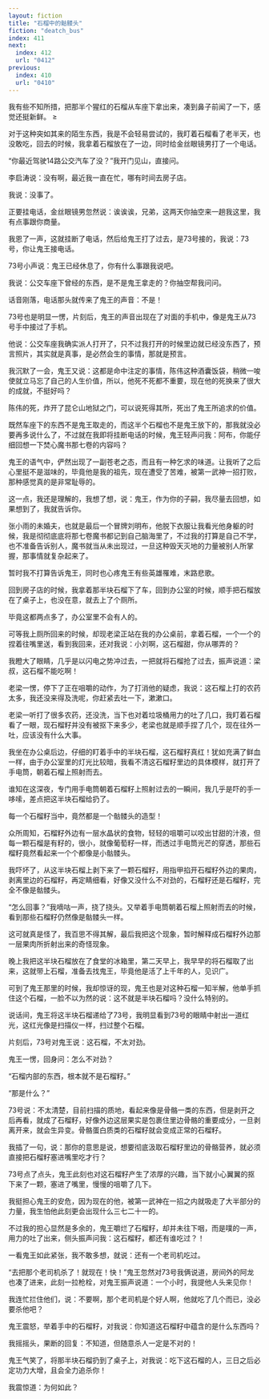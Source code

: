 ```yaml
---
layout: fiction
title: "石榴中的骷髅头"
fiction: "deatch_bus"
index: 411
next:
  index: 412
  url: "0412"
previous:
  index: 410
  url: "0410"
---
```

我有些不知所措，把那半个猩红的石榴从车座下拿出来，凑到鼻子前闻了一下，感觉还挺新鲜。 ≥

对于这种突如其来的陌生东西，我是不会轻易尝试的，我盯着石榴看了老半天，也没敢吃，回去的时候，我拿着石榴放在了一边，同时给金丝眼镜男打了一个电话。

“你最近驾驶14路公交汽车了没？”我开门见山，直接问。

李启涛说：没有啊，最近我一直在忙，哪有时间去房子店。

我说：没事了。

正要挂电话，金丝眼镜男忽然说：诶诶诶，兄弟，这两天你抽空来一趟我这里，我有点事跟你商量。

我恩了一声，这就挂断了电话，然后给鬼王打了过去，是73号接的，我说：73号，你让鬼王接电话。

73号小声说：鬼王已经休息了，你有什么事跟我说吧。

我说：公交车座下曾经的东西，是不是鬼王拿走的？你抽空帮我问问。

话音刚落，电话那头就传来了鬼王的声音：不是！

73号也是明显一愣，片刻后，鬼王的声音出现在了对面的手机中，像是鬼王从73号手中接过了手机。

他说：公交车座我确实派人打开了，只不过我打开的时候里边就已经没东西了，预言照片，其实就是真事，是必然会生的事情，那就是预言。

我沉默了一会，鬼王又说：这都是命中注定的事情，陈伟这种酒囊饭袋，稍微一唆使就立马忘了自己的人生价值，所以，他死不死都不重要，现在他的死换来了很大的成就，不挺好吗？

陈伟的死，炸开了昆仑山地狱之门，可以说死得其所，死出了鬼王所追求的价值。

既然车座下的东西不是鬼王取走的，而这半个石榴也不是鬼王放下的，那我就没必要再多说什么了，不过就在我即将挂断电话的时候，鬼王轻声问我：阿布，你能仔细回想一下焚心魔书那七卷的内容吗？

鬼王的语气中，俨然出现了一副苍老之态，而且有一种乞求的味道。让我听了之后心里挺不是滋味的，毕竟他是我的祖先，现在遭受了苦难，被第一武神一招打败，那种感觉真的是非常耻辱的。

这一点，我还是理解的，我想了想，说：鬼王，作为你的子嗣，我尽量去回想，如果想到了，我就告诉你。

张小雨的未婚夫，也就是最后一个冒牌刘明布，他脱下衣服让我看光他身躯的时候，我是彻彻底底将那七卷魔书都记到自己脑海里了，不过我的打算是自己不学，也不准备告诉别人，魔书就当从未出现过，一旦这种毁天灭地的力量被别人所掌握，那事情就复杂起来了。

暂时我不打算告诉鬼王，同时也心疼鬼王有些英雄罹难，末路悲歌。

回到房子店的时候，我拿着那半块石榴下了车，回到办公室的时候，顺手把石榴放在了桌子上，也没在意，就去上了个厕所。

毕竟这都两点多了，办公室里不会有人的。

可等我上厕所回来的时候，却现老梁正站在我的办公桌前，拿着石榴，一个一个的捏着往嘴里送，看到我回来，还对我说：小刘啊，这石榴甜，你从哪弄的？

我瞪大了眼睛，几乎是以闪电之势冲过去，一把就将石榴抢了过去，振声说道：梁叔，这石榴不能吃啊！

老梁一愣，停下了正在咀嚼的动作，为了打消他的疑虑，我说：这石榴上打的农药太多，我还没来得及洗呢，你赶紧去吐一下，漱漱口。

老梁一听打了很多农药，还没洗，当下也对着垃圾桶用力的吐了几口，我盯着石榴看了一眼，现石榴籽并没有被抠下来多少，老梁也就是顺手捏了几个，现在往外一吐，应该没有什么大事。

我坐在办公桌后边，仔细的盯着手中的半块石榴，这石榴籽真红！犹如充满了鲜血一样，由于办公室里的灯光比较暗，我看不清这石榴籽里边的具体模样，就打开了手电筒，朝着石榴上照射而去。

谁知在这深夜，专门用手电筒朝着石榴籽上照射过去的一瞬间，我几乎是吓的手一哆嗦，差点把这半块石榴给扔了。

每一个石榴籽当中，竟然都是一个骷髅头的造型！

众所周知，石榴籽外边有一层水晶状的食物，轻轻的咀嚼可以咬出甘甜的汁液，但每一颗石榴是有籽的，很小，就像葡萄籽一样，而透过手电筒光芒的穿透，那些石榴籽竟然看起来一个个都像是小骷髅头。

我吓坏了，从这半块石榴上剥下来了一颗石榴籽，用指甲掐开石榴籽外边的果肉，剥离里边的石榴籽，再定睛细看，好像又没什么不对劲的，石榴籽还是石榴籽，完全不像是骷髅头。

“怎么回事？”我嘀咕一声，挠了挠头。又举着手电筒朝着石榴上照射而去的时候，看到那些石榴籽仍然像是骷髅头一样。

这可就真是怪了，我百思不得其解，最后我把这个现象，暂时解释成石榴籽外边那一层果肉所折射出来的奇怪现象。

晚上我把这半块石榴放在了食堂的冰箱里，第二天早上，我早早的将石榴取了出来，这就带上石榴，准备去找鬼王，毕竟他是活了上千年的人，见识广。

可到了鬼王那里的时候，我却惊讶的现，鬼王也是对这种石榴一知半解，他单手抓住这个石榴，一脸不以为然的说：这不就是半块石榴吗？没什么特别的。

说话间，鬼王将这半块石榴递给了73号，我明显看到73号的眼睛中射出一道红光，这红光像是扫描仪一样，扫过整个石榴。

片刻后，73号对鬼王说：这石榴，不太对劲。

鬼王一愣，回身问：怎么不对劲？

“石榴内部的东西，根本就不是石榴籽。”

“那是什么？”

73号说：不太清楚，目前扫描的质地，看起来像是骨骼一类的东西，但是剥开之后再看，就成了石榴籽，好像外边这层果实是包裹住里边骨骼的重要成分，一旦剥离开来，就会生异变。骨骼蛋白质类的石榴籽就会变成正常的石榴籽。

我插了一句，说：那你的意思是说，想要彻底汲取石榴籽里边的骨骼营养，就必须直接把石榴籽塞进嘴里吃才行？

73号点了点头，鬼王此刻也对这石榴籽产生了浓厚的兴趣，当下就小心翼翼的抠下来了一颗，塞进了嘴里，慢慢的咀嚼了几下。

我挺担心鬼王的安危，因为现在的他，被第一武神在一招之内就吸走了大半部分的力量，我生怕他此刻更会出现什么三七二十一的。

不过我的担心显然是多余的，鬼王嚼烂了石榴籽，却并未往下咽，而是噗的一声，用力的吐了出来，侧头振声问我：这石榴籽，都还有谁吃过？！

一看鬼王如此紧张，我不敢多想，就说：还有一个老司机吃过。

“去把那个老司机杀了！就现在！快！”鬼王忽然对73号我俩说道，房间外的阿龙也凑了进来，此刻一拉枪栓，对鬼王振声说道：一个小时，我提他人头来见你！

我连忙拦住他们，说：不要啊，那个老司机是个好人啊，他就吃了几个而已，没必要杀他吧？

鬼王震怒，举着手中的石榴籽，对我说：你知道这石榴籽中蕴含的是什么东西吗？

我摇摇头，果断的回复：不知道，但随意杀人一定是不对的！

鬼王气笑了，将那半块石榴扔到了桌子上，对我说：吃下这石榴的人，三日之后必定功力大增，且会全力追杀你！

我震惊道：为何如此？